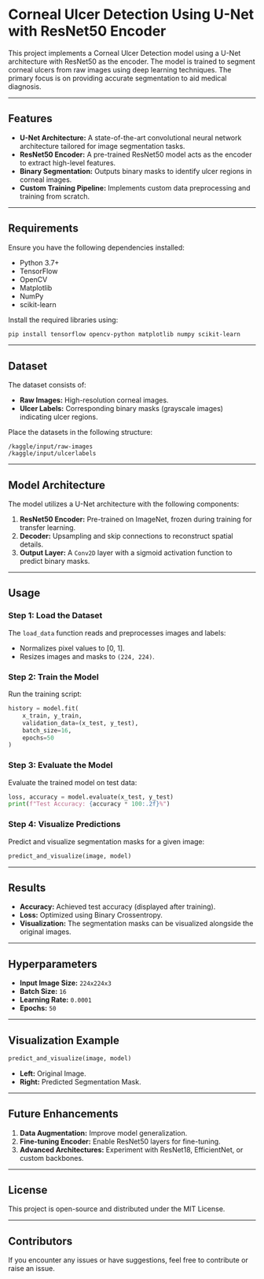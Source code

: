 # Corneal Ulcer Detection Using U-Net with ResNet50 Encoder

This project implements a Corneal Ulcer Detection model using a U-Net architecture with ResNet50 as the encoder. The model is trained to segment corneal ulcers from raw images using deep learning techniques. The primary focus is on providing accurate segmentation to aid medical diagnosis.

---

## Features

- **U-Net Architecture:** A state-of-the-art convolutional neural network architecture tailored for image segmentation tasks.
- **ResNet50 Encoder:** A pre-trained ResNet50 model acts as the encoder to extract high-level features.
- **Binary Segmentation:** Outputs binary masks to identify ulcer regions in corneal images.
- **Custom Training Pipeline:** Implements custom data preprocessing and training from scratch.

---

## Requirements

Ensure you have the following dependencies installed:

- Python 3.7+
- TensorFlow
- OpenCV
- Matplotlib
- NumPy
- scikit-learn

Install the required libraries using:

```bash
pip install tensorflow opencv-python matplotlib numpy scikit-learn
```

---

## Dataset

The dataset consists of:

- **Raw Images:** High-resolution corneal images.
- **Ulcer Labels:** Corresponding binary masks (grayscale images) indicating ulcer regions.

Place the datasets in the following structure:

```
/kaggle/input/raw-images
/kaggle/input/ulcerlabels
```

---

## Model Architecture

The model utilizes a U-Net architecture with the following components:

1. **ResNet50 Encoder:** Pre-trained on ImageNet, frozen during training for transfer learning.
2. **Decoder:** Upsampling and skip connections to reconstruct spatial details.
3. **Output Layer:** A `Conv2D` layer with a sigmoid activation function to predict binary masks.

---

## Usage

### Step 1: Load the Dataset

The `load_data` function reads and preprocesses images and labels:

- Normalizes pixel values to [0, 1].
- Resizes images and masks to `(224, 224)`.

### Step 2: Train the Model

Run the training script:

```python
history = model.fit(
    x_train, y_train,
    validation_data=(x_test, y_test),
    batch_size=16,
    epochs=50
)
```

### Step 3: Evaluate the Model

Evaluate the trained model on test data:

```python
loss, accuracy = model.evaluate(x_test, y_test)
print(f"Test Accuracy: {accuracy * 100:.2f}%")
```

### Step 4: Visualize Predictions

Predict and visualize segmentation masks for a given image:

```python
predict_and_visualize(image, model)
```

---

## Results

- **Accuracy:** Achieved test accuracy (displayed after training).
- **Loss:** Optimized using Binary Crossentropy.
- **Visualization:** The segmentation masks can be visualized alongside the original images.

---

## Hyperparameters

- **Input Image Size:** `224x224x3`
- **Batch Size:** `16`
- **Learning Rate:** `0.0001`
- **Epochs:** `50`

---

## Visualization Example

```python
predict_and_visualize(image, model)
```

- **Left:** Original Image.
- **Right:** Predicted Segmentation Mask.

---

## Future Enhancements

1. **Data Augmentation:** Improve model generalization.
2. **Fine-tuning Encoder:** Enable ResNet50 layers for fine-tuning.
3. **Advanced Architectures:** Experiment with ResNet18, EfficientNet, or custom backbones.

---

## License

This project is open-source and distributed under the MIT License.

---

## Contributors

If you encounter any issues or have suggestions, feel free to contribute or raise an issue.
